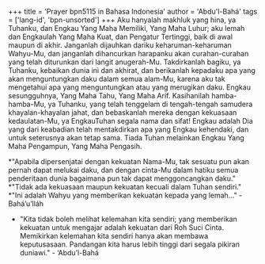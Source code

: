 +++
title = 'Prayer bpn5115 in Bahasa Indonesia'
author = 'Abdu'l-Bahá'
tags = ['lang-id', 'bpn-unsorted']
+++
Aku hanyalah makhluk yang hina, ya Tuhanku, dan
Engkau Yang Maha Memiliki, Yang Maha Luhur; aku lemah dan Engkaulah Yang Maha Kuat, dan Pengatur Tertinggi, baik di awal maupun di akhir. Janganlah dijauhkan dariku keharuman-keharuman Wahyu-Mu, dan janganlah dihancurkan harapanku akan curahan-curahan yang telah diturunkan dari langit anugerah-Mu. Takdirkanlah bagiku, ya Tuhanku, kebaikan dunia ini dan akhirat, dan berikanlah kepadaku apa yang akan menguntungkan daku dalam semua alam-Mu, karena aku tak mengetahui apa yang menguntungkan atau yang merugikan daku. Engkau sesungguhnya, Yang Maha Tahu, Yang Maha Arif.
Kasihanilah hamba-hamba-Mu, ya Tuhanku, yang telah tenggelam di tengah-tengah samudera khayalan-khayalan jahat, dan bebaskanlah mereka dengan kekuasaan kedaulatan-Mu, ya EngkauTuhan
segala nama dan sifat! Engkau adalah Dia yang dari keabadian telah mentakdirkan apa yang Engkau kehendaki, dan untuk seterusnya akan tetap sama. Tiada Tuhan melainkan Engkau Yang Maha Pengampun, Yang Maha Pengasih.

*"Apabila dipersenjatai dengan kekuatan Nama-Mu, tak sesuatu pun akan pernah dapat melukai daku, dan dengan cinta-Mu dalam hatiku semua penderitaan dunia bagaimana pun tak dapat menggoncangkan daku."
*"Tidak ada kekuasaan maupun kekuatan kecuali dalam Tuhan sendiri."
*"Ini adalah Wahyu yang memberikan kekuatan kepada yang lemah..." - Bahá’u’lláh

* "Kita tidak boleh melihat kelemahan kita sendiri; yang memberikan kekuatan untuk mengajar adalah kekuatan dari Roh Suci Cinta. Memikirkan kelemahan kita sendiri hanya akan membawa keputusasaan. Pandangan kita harus lebih tinggi dari segala pikiran duniawi." - ‘Abdu’l-Bahá
